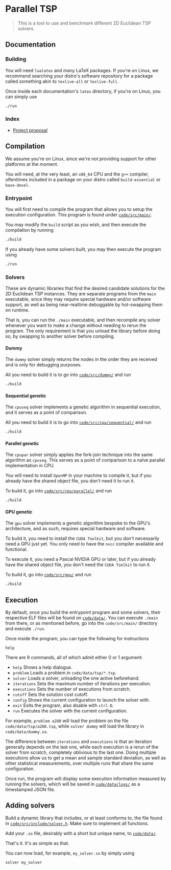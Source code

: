 # Parallel TSP
> This is a tool to use and benchmark different 2D Euclidean TSP solvers.

## Documentation

### Building

You will need `lualatex` and many LaTeX packages. If you're on Linux, we
recommend searching your distro's software repository for a package called
something akin to `texlive-all` or `texlive-full`.

Once inside each documentation's `latex` directory, if you're on Linux, you can
simply use
```bash
./run
```

### Index
- [Project proposal](docs/propuesta/latex)

## Compilation

We assume you're on Linux, since we're not providing support for other
platforms at the moment.

You will need, at the very least, an `x86_64` CPU and the `g++` compiler,
oftentimes included in a package on your distro called `build-essential` or
`base-devel`.

### Entrypoint

You will first need to compile the program that allows you to setup the
execution configuration. This program is found under
[`code/src/main/`](code/src/main/).

You may modify the `build` script as you wish, and then execute the compilation
by running
```bash
./build
```

If you already have some solvers built, you may then execute the program using
```bash
./run
```

### Solvers

These are dynamic libraries that find the desired candidate solutions for the
2D Euclidean TSP instances. They are separate programs from the `main`
executable, since they may require special hardware and/or software support,
as well as being near-realtime debuggable by hot-swapping them on runtime.

That is, you can run the `./main` executable, and then recompile any solver
whenever you want to make a change without needing to rerun the program.
The only requirement is that you unload the library before doing so, by
swapping to another solver before compiling.

#### Dummy

The `dummy` solver simply returns the nodes in the order they are received
and is only for debugging purposes.

All you need to build it is to go into [`code/src/dummy/`](code/src/dummy/) and
run
```bash
./build
```

#### Sequential genetic

The `cpuseq` solver implements a genetic algorithm in sequential execution, and
it serves as a point of comparison.

All you need to build it is to go into
[`code/src/cpu/sequential/`](code/src/cpu/sequential/) and run
```bash
./build
```

#### Parallel genetic

The `cpupar` solver simply applies the fork-join technique into the same
algorithm as `cpuseq`. This serves as a point of comparison to a naïve parallel
implementation in CPU.

You will need to install `OpenMP` in your machine to compile it, but if you
already have the shared object file, you don't need it to run it.

To build it, go into
[`code/src/cpu/parallel/`](code/src/cpu/parallel/) and run
```bash
./build
```

#### GPU genetic

The `gpu` solver implements a genetic algorithm bespoke to the GPU's
architecture, and as such, requires special hardware and software.

To build it, you need to install the `CUDA Toolkit`, but you don't necessarily
need a GPU just yet. You only need to have the `nvcc` compiler available and
functional.

To execute it, you need a Pascal NVIDIA GPU or later, but if you already have
the shared object file, you don't need the `CUDA Toolkit` to run it.

To build it, go into
[`code/src/gpu/`](code/src/gpu/) and run
```bash
./build
```

## Execution

By default, once you build the entrypoint program and some solvers, their
respective ELF files will be found on [`code/data/`](code/data/). You can
execute `./main` from there, or as mentioned before, go into the
`code/src/main/` directory and execute `./run`.

Once inside the program, you can type the following for instructions
```
help
```

There are 9 commands, all of which admit either 0 or 1 argument:
- `help` Shows a help dialogue.
- `problem` Loads a problem in `code/data/tsp/*.tsp`.
- `solver` Loads a solver, unloading the one active beforehand.
- `iterations` Sets the maximum number of iterations per execution.
- `executions` Sets the number of executions from scratch.
- `cutoff` Sets the solution cost cutoff.
- `config` Shows the current configuration to launch the solver with.
- `exit` Exits the program, also doable with `ctrl-D`.
- `run` Executes the solver with the current configuration.

For example, `problem a280` will load the problem on the file
`code/data/tsp/a280.tsp`, while `solver dummy` will load the library
in `code/data/dummy.so`.

The difference between `iterations` and `executions` is that an iteration
generally depends on the last one, while each execution is a rerun of the
solver from scratch, completely oblivious to the last one. Doing multiple
executions allow us to get a mean and sample standard deviation, as well as
other statistical measurements, over multiple runs that share the same
configuration.

Once run, the program will display some execution information measured by
running the solvers, which will be saved in
[`code/data/logs/`](code/data/logs/) as a timestamped JSON file.

## Adding solvers

Build a dynamic library that includes, or at least conforms to, the file found
in [`code/src/include/solver.h`](code/src/include/solver.h). Make sure to
implement all functions.

Add your `.so` file, desirably with a short but unique name, to
[`code/data/`](code/data/).

That's it. It's as simple as that.

You can now load, for example, `my_solver.so` by simply using
```
solver my_solver
```
